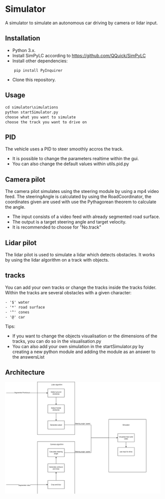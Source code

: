 # Simulator
A simulator to simulate an autonomous car driving by camera or lidar input.

## Installation
- Python 3.x. 
- Install SimPyLC according to https://github.com/QQuick/SimPyLC
- Install other dependencies: 
```
    pip install PyInquirer
```
- Clone this repository.

## Usage
```Shell
cd simulator\simulations
python startSimulator.py
choose what you want to simulate
choose the track you want to drive on
```
## PID
The vehicle uses a PID to steer smoothly accros the track.
- It is possible to change the parameters realtime within the gui.
- You can also change the default values within utils.pid.py

## Camera pilot
The camera pilot simulates using the steering module by using a mp4 video feed. 
The steeringAngle is calculated by using the RoadCoordinator, 
the coordinates given are used with use the Pythagorean theorem to calculate the angle.

- The input consists of a video feed with already segmented road surface.
- The output is a target steering angle and target velocity.
- It is recommended to choose for "No.track"


## Lidar pilot
The lidar pilot is used to simulate a lidar which detects obstacles.
It works by using the lidar algorithm on a track with objects.

## tracks
You can add your own tracks or change the tracks inside the tracks folder.
Within the tracks are several obstacles with a given character:

    - '$' water
    - '*' road surface
    - '^' cones
    - '@' car
    
Tips: 
- If you want to change the objects visualisation or the dimensions of the tracks, you can do so in the visualisation.py
- You can also add your own simulation in the startSimulator.py by creating a new python module and adding the module as an answer to the answersList

## Architecture
![Alt text](./architecture.png "Architecture visualisation")
